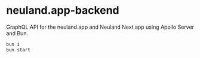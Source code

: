 # neuland.app-backend

GraphQL API for the neuland.app and Neuland Next app using Apollo Server and Bun.

```bash
bun i
bun start
```
